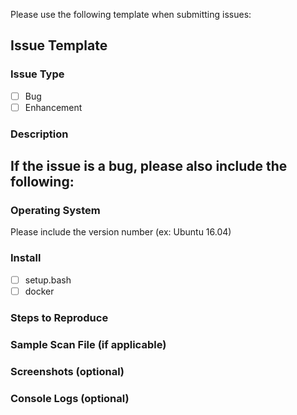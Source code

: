Please use the following template when submitting issues:

## Issue Template

### Issue Type 
- [ ] Bug
- [ ] Enhancement

### Description

## If the issue is a bug, please also include the following:

### Operating System 
Please include the version number (ex: Ubuntu 16.04)

### Install

- [ ] setup.bash
- [ ] docker

### Steps to Reproduce

### Sample Scan File (if applicable)

### Screenshots (optional)

### Console Logs (optional)

